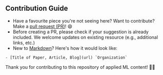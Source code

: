 ## Contribution Guide

- Have a favourite piece you're not seeing here? Want to contribute? Make a [pull request (PR)](https://github.com/eugeneyan/applied-ml/pulls)! 😄
- Before creating a PR, please check if your suggestion is already included. We welcome updates on existing resource (e.g., additional links, etc.)
- New to [Markdown](https://www.markdownguide.org/cheat-sheet/)? Here's how it would look like:

```
- [Title of Paper, Article, Blog](url) `Organization`
```

Thank you for contributing to this repository of applied ML content! 🙇‍♂️
